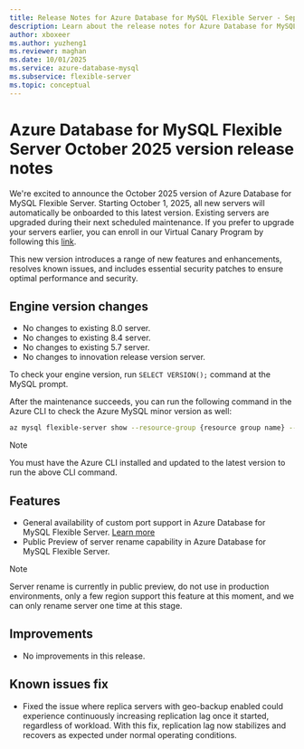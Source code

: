 ```yaml
---
title: Release Notes for Azure Database for MySQL Flexible Server - September 2025
description: Learn about the release notes for Azure Database for MySQL Flexible Server September 2025.
author: xboxeer
ms.author: yuzheng1
ms.reviewer: maghan
ms.date: 10/01/2025
ms.service: azure-database-mysql
ms.subservice: flexible-server
ms.topic: conceptual
---
```


# Azure Database for MySQL Flexible Server October 2025 version release notes

We're excited to announce the October 2025 version of Azure Database for MySQL Flexible Server. Starting October 1, 2025, all new servers will automatically be onboarded to this latest version. Existing servers are upgraded during their next scheduled maintenance. If you prefer to upgrade your servers earlier, you can enroll in our Virtual Canary Program by following this [link](https://aka.ms/mysql/virtual-canary).

This new version introduces a range of new features and enhancements, resolves known issues, and includes essential security patches to ensure optimal performance and security.

## Engine version changes

- No changes to existing 8.0 server.
- No changes to existing 8.4 server.
- No changes to existing 5.7 server.
- No changes to innovation release version server. 

To check your engine version, run `SELECT VERSION();` command at the MySQL prompt.

After the maintenance succeeds, you can run the following command in the Azure CLI to check the Azure MySQL minor version as well:

```bash 
az mysql flexible-server show --resource-group {resource group name} --name {server name} --query "fullVersion"
```
> [!NOTE]  
> You must have the Azure CLI installed and updated to the latest version to run the above CLI command.

## Features

- General availability of custom port support in Azure Database for MySQL Flexible Server. [Learn more]()
- Public Preview of server rename capability in Azure Database for MySQL Flexible Server. 

> [!NOTE]  
> Server rename is currently in public preview, do not use in production environments, only a few region support this feature at this moment, and we can only rename server one time at this stage.

## Improvements

- No improvements in this release.

## Known issues fix

- Fixed the issue where replica servers with geo-backup enabled could experience continuously increasing replication lag once it started, regardless of workload. With this fix, replication lag now stabilizes and recovers as expected under normal operating conditions.
